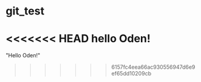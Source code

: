 # git_test

<<<<<<< HEAD
hello Oden!
=======
"Hello Oden!"
>>>>>>> 6157fc4eea66ac930556947d6e9ef65dd10209cb
